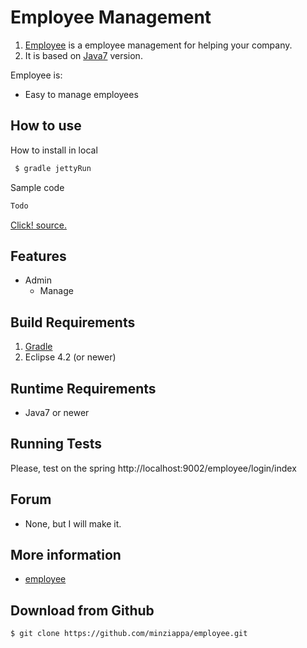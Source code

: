 Employee Management
==============

1. [Employee][1] is a employee management for helping your company.
2. It is based on [Java7][2] version.

Employee is:
  * Easy to manage employees

How to use
---------------------
How to install in local
```java
 $ gradle jettyRun
```
Sample code
```java
Todo
```

[Click! source.](https://github.com/minziappa/employee)

Features
--------------------
   * Admin
     * Manage

Build Requirements
------------------
1. [Gradle](https://gradle.org/)
2. Eclipse 4.2 (or newer)


Runtime Requirements
--------------------
  * Java7 or newer


Running Tests
--------------------
Please, test on the spring
http://localhost:9002/employee/login/index


Forum
--------------------
  * None, but I will make it.

More information
--------------------
  * [employee][1]

Download from Github
--------------------

    $ git clone https://github.com/minziappa/employee.git

[1]: https://github.com/minziappa/employee "Employee"
[2]: http://www.oracle.com/technetwork/java/javase/downloads/jdk7-downloads-1880260.html "Java7"
